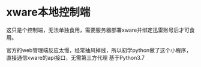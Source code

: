 # xware本地控制端
这只是个控制端，无法单独食用，需要服务器部署xware并绑定迅雷账号后才可食用。

官方的web管理端反应太慢，经常抽风掉线，所以初学python做了这个小程序，直接通信xware的api接口，无需第三方代理
基于Python3.7
